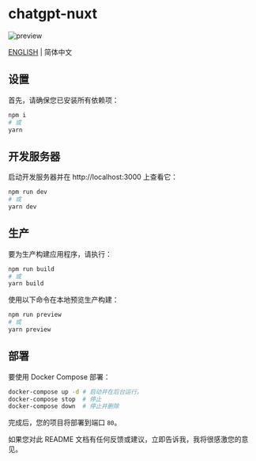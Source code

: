 # chatgpt-nuxt

![preview](assets/preview.gif)

[ENGLISH](/README.md) | 简体中文

## 设置

首先，请确保您已安装所有依赖项：

```bash
npm i
# 或
yarn
```

## 开发服务器

启动开发服务器并在 http://localhost:3000 上查看它：

```bash
npm run dev
# 或
yarn dev
```

## 生产

要为生产构建应用程序，请执行：

```bash
npm run build
# 或
yarn build
```

使用以下命令在本地预览生产构建：

```bash
npm run preview
# 或
yarn preview
```

## 部署

要使用 Docker Compose 部署：

```bash
docker-compose up -d # 启动并在后台运行。
docker-compose stop  # 停止
docker-compose down  # 停止并删除
```

完成后，您的项目将部署到端口 `80`。

如果您对此 README 文档有任何反馈或建议，立即告诉我，我将很感激您的意见。
